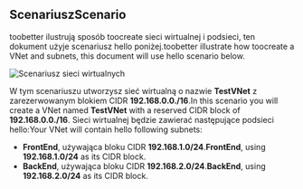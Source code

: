 ## <a name="scenario"></a><span data-ttu-id="e35c7-101">Scenariusz</span><span class="sxs-lookup"><span data-stu-id="e35c7-101">Scenario</span></span>
<span data-ttu-id="e35c7-102">toobetter ilustrują sposób toocreate sieci wirtualnej i podsieci, ten dokument użyje scenariusz hello poniżej.</span><span class="sxs-lookup"><span data-stu-id="e35c7-102">toobetter illustrate how toocreate a VNet and subnets, this document will use hello scenario below.</span></span>

![Scenariusz sieci wirtualnych](./media/virtual-networks-create-vnet-scenario-include/vnet-scenario.png)

<span data-ttu-id="e35c7-104">W tym scenariuszu utworzysz sieć wirtualną o nazwie **TestVNet** z zarezerwowanym blokiem CIDR **192.168.0.0./16**.</span><span class="sxs-lookup"><span data-stu-id="e35c7-104">In this scenario you will create a VNet named **TestVNet** with a reserved CIDR block of **192.168.0.0./16**.</span></span> <span data-ttu-id="e35c7-105">Sieci wirtualnej będzie zawierać następujące podsieci hello:</span><span class="sxs-lookup"><span data-stu-id="e35c7-105">Your VNet will contain hello following subnets:</span></span> 

* <span data-ttu-id="e35c7-106">**FrontEnd**, używająca bloku CIDR **192.168.1.0/24**.</span><span class="sxs-lookup"><span data-stu-id="e35c7-106">**FrontEnd**, using **192.168.1.0/24** as its CIDR block.</span></span>
* <span data-ttu-id="e35c7-107">**BackEnd**, używająca bloku CIDR **192.168.2.0/24**.</span><span class="sxs-lookup"><span data-stu-id="e35c7-107">**BackEnd**, using **192.168.2.0/24** as its CIDR block.</span></span>

